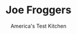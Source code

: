 ---
layout: ../../layouts/MarkdownPostLayout.astro
title: Joe Froggers
author: America's Test Kitchen
pubDate: 2023-03-15
description: "This Massachusetts spice cookie dates back 200 years and was originally made with seawater and rum."
image_url: https://res.cloudinary.com/hksqkdlah/image/upload/ar_1:1,c_fill,dpr_2.0,f_auto,fl_lossy.progressive.strip_profile,g_faces:auto,q_auto:low,w_344/5554_sfs-fm07-opn-4c-joe-froggers-005-291564
tags: ["Desserts or Baked Goods","Cookies","Cook's Country TV","Cookbook Collection","Lost Recipes"]
calories: 4290
protein: 1
carbohydrates: 32
fats: 
fiber: 
ingredients: ["1/3 cup, dark rum (such as Myers's)","1 tablespoon, water","1 1/2 teaspoons, salt","3 cups (15 ounces), all-purpose flour, plus extra for rolling out dough","3/4 teaspoon, ground ginger","1/2 teaspoon, ground allspice","1/4 teaspoon, ground nutmeg","1/8 teaspoon, ground cloves","1 cup, molasses (see note)","1 teaspoon, baking soda","8 tablespoons, unsalted butter, softened but still cool","1 cup (7 ounces), sugar"]
serves: 24
time: "1½ hours, plus 8 hours chilling and 20 minutes cooling"
instructions: ["Stir rum, water, and salt in small bowl until salt dissolves. Whisk flour, ginger, allspice, nutmeg, and cloves in medium bowl. Stir molasses and baking soda in large measuring cup (mixture will begin to bubble) and let sit until doubled in volume, about 15 minutes.","With electric mixer, beat butter and sugar on medium-high speed until fluffy, about 2 minutes. Reduce speed to medium-low and gradually beat in rum mixture. Add one-third of flour mixture, beating on medium-low until just incorporated, followed by half of molasses mixture, scraping down sides of bowl as needed. Add half of remaining flour mixture, followed by remaining molasses mixture, and finally remaining flour mixture. Using rubber spatula, give dough final stir (dough will be extremely sticky). Cover bowl containing dough with plastic wrap and refrigerate until stiff, at least 8 hours or up to 3 days.","Adjust oven racks to upper-middle and lower-middle positions and heat oven to 375 degrees. Line 2 baking sheets with parchment paper. Working with half of dough at a time on a heavily floured work surface, roll out to 1/4-inch thickness. Using 3 1/2-inch cookie cutter, cut out 12 cookies. Transfer 6 cookies to each baking sheet, spacing cookies about 1 1/2 inches apart. Bake until cookies are set and just beginning to crack, about 8 minutes, rotating rack position and direction of baking sheets halfway through baking time. Cool cookies on sheets 10 minutes, then transfer cookies to rack to cool completely. Repeat with remaining dough. (Cookies may be stored in airtight container for up to 1 week.)"]
nutrition: ["227 mg Potassium","24 mg Phosphorus","33 mg Calcium","1 mg Iron","38 mg Magnesium","113 mg Sodium","4 g Fat","1 mg Niacin (B3)","1 g Monounsaturated","10 mg Cholesterol","2 g Saturated","27 µg Folic acid","5 µg Folate (food)","18 g Sugars","8 g Water","32 g Carbs","51 µg Folate equivalent (total)","1 g Protein","32 µg Vitamin A","178 kcal Energy","18 g Sugars, added","4290 calories"]
notes: "Place only 6 cookies on each baking sheet—they will spread. If you dont own a 3 1/2-inch cookie cutter, use a drinking glass. Use regular (not robust) molasses. Make sure to chill the dough for a full 8 hours or it will be too hard to roll out."
---
